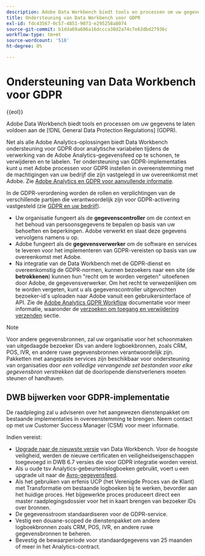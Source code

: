 ```yaml
---
description: Adobe Data Workbench biedt tools en processen om uw gegevens gereed te maken om te voldoen aan de algemene gegevensbeschermingsvoorschriften (GDPR).
title: Ondersteuning van Data Workbench voor GDPR
exl-id: fdc43567-0c57-4851-9073-e295258a8074
source-git-commit: b1dda69a606a16dccca30d2a74c7e63dbd27936c
workflow-type: tm+mt
source-wordcount: '518'
ht-degree: 0%

---
```


# Ondersteuning van Data Workbench voor GDPR

{{eol}}

Adobe Data Workbench biedt tools en processen om uw gegevens te laten voldoen aan de [!DNL General Data Protection Regulations] (GDPR).

Net als alle Adobe Analytics-oplossingen biedt Data Workbench ondersteuning voor GDPR door analytische variabelen tijdens de verwerking van de Adobe Analytics-gegevensfeed op te schonen, te verwijderen en te labelen. Ter ondersteuning van GDPR-implementaties kunt u met Adobe processen voor GDPR instellen in overeenstemming met de machtigingen van uw bedrijf die zijn vastgelegd in uw overeenkomst met Adobe. Zie [Adobe Analytics en GDPR voor aanvullende informatie](https://experienceleague.adobe.com/docs/analytics/admin/data-governance/an-gdpr-overview.html).

In de GDPR-verordening worden de rollen en verplichtingen van de verschillende partijen die verantwoordelijk zijn voor GDPR-activering vastgesteld (zie [GDPR en uw bedrijf](https://www.adobe.com/nl/privacy/general-data-protection-regulation.html)).

* Uw organisatie fungeert als de **gegevenscontroller** om de context en het behoud van persoonsgegevens te bepalen op basis van uw behoeften en beperkingen. Adobe verwerkt en slaat deze gegevens vervolgens namens u op.
* Adobe fungeert als de **gegevensverwerker** om de software en services te leveren voor het implementeren van GDPR-vereisten op basis van uw overeenkomst met Adobe.
* Na integratie van de Data Workbench met de GDPR-dienst en overeenkomstig de GDPR-normen, kunnen bezoekers naar een site (de **betrokkenen**) kunnen hun &quot;recht om te worden vergeten&quot; uitoefenen door Adobe, de gegevensverwerker. Om het recht te verwezenlijken om te worden vergeten, kunt u als gegevenscontroller uitgevochten bezoeker-id&#39;s uploaden naar Adobe vanuit een gebruikersinterface of API. Zie de [Adobe Analytics GDPR Workflow](https://experienceleague.adobe.com/docs/analytics/admin/data-governance/an-gdpr-workflow.html?lang=en) documentatie voor meer informatie, waaronder de [verzoeken om toegang en verwijdering verzenden](https://experienceleague.adobe.com/docs/analytics/admin/data-governance/gdpr-submit-access-delete.html) sectie.

>[!NOTE]
>
>Voor andere gegevensbronnen, zal uw organisatie voor het schoonmaken van uitgedaagde bezoeker IDs van andere logboekbronnen, zoals CRM, POS, IVR, en andere ruwe gegevensbronnen verantwoordelijk zijn. Pakketten met aangepaste services zijn beschikbaar voor ondersteuning van organisaties door _een volledige vervangende set bestanden voor elke gegevensbron verstrekken_ dat de doorlopende dienstverleners moeten steunen of handhaven.

## DWB bijwerken voor GDPR-implementatie

De raadpleging zal u adviseren over het aangewezen dienstenpakket om bestaande implementaties in overeenstemming te brengen. Neem contact op met uw Customer Success Manager (CSM) voor meer informatie.

Indien vereist:

* [Upgrade naar de nieuwste versie](https://experienceleague.adobe.com/docs/data-workbench/using/release-notes/release-notes.html) van Data Workbench. Voor de hoogste veiligheid, werden de nieuwe certificaten en veiligheidseigenschappen toegevoegd in DWB 6.7 versies die voor GDPR integratie worden vereist.
* Als u oude tsv Analytics-gebeurtenislogboeken gebruikt, voert u een upgrade uit naar de [Avro-gegevensfeed](https://experienceleague.adobe.com/docs/data-workbench/using/dataset/log-proc-config-file/c-log-sources.html#section-9a824b4c3d5549e7952a7111232035b2).
* Als het gebruiken van erfenis UCP (het Verenigde Proces van de Klant) met Transformatie om bestaande logboeken bij te werken, bevorder aan het huidige proces. Het bijgewerkte proces produceert direct een master raadplegingsdossier voor het in kaart brengen van bezoeker IDs over bronnen.
* De gegevensstroom standaardiseren voor de GDPR-service.
* Vestig een douane-scoped de dienstenpakket om andere logboekbronnen zoals CRM, POS, IVR, en andere ruwe gegevensbronnen te beheren.
* Bevestig de bewaarperiode voor standaardgegevens van 25 maanden of meer in het Analytics-contract.
